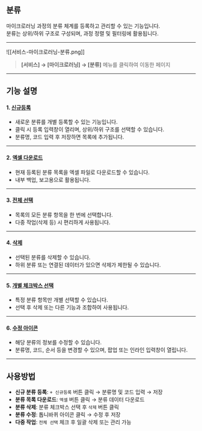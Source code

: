 ## 분류 

마이크로러닝 과정의 분류 체계를 등록하고 관리할 수 있는 기능입니다.  
분류는 상위/하위 구조로 구성되며, 과정 정렬 및 필터링에 활용됩니다.

***
![[서비스-마이크로러닝-분류.png]]

> **[서비스] → [마이크로러닝] → [분류]** 메뉴를 클릭하여 이동한 페이지

***

## 기능 설명

#### 1. [신규등록](분류-신규등록.md)
- 새로운 분류를 개별 등록할 수 있는 기능입니다.  
- 클릭 시 등록 입력창이 열리며, 상위/하위 구조를 선택할 수 있습니다.  
- 분류명, 코드 입력 후 저장하면 목록에 추가됩니다.

***

#### 2. [엑셀 다운로드](분류-엑셀.md)
- 현재 등록된 분류 목록을 엑셀 파일로 다운로드할 수 있습니다.  
- 내부 백업, 보고용으로 활용됩니다.

***

#### 3. [전체 선택](분류-전체선택.md)
- 목록의 모든 분류 항목을 한 번에 선택합니다.  
- 다중 작업(삭제 등) 시 편리하게 사용됩니다.

***

#### 4. [삭제](분류-삭제.md)
- 선택된 분류를 삭제할 수 있습니다.  
- 하위 분류 또는 연결된 데이터가 있으면 삭제가 제한될 수 있습니다.

***

#### 5. [개별 체크박스 선택](분류-선택.md)
- 특정 분류 항목만 개별 선택할 수 있습니다.  
- 선택 후 삭제 또는 다른 기능과 조합하여 사용됩니다.

***

#### 6. [수정 아이콘](분류-수정.md)
- 해당 분류의 정보를 수정할 수 있습니다.  
- 분류명, 코드, 순서 등을 변경할 수 있으며, 팝업 또는 인라인 입력창이 열립니다.

***

## 사용방법

- **신규 분류 등록**: `+ 신규등록` 버튼 클릭 → 분류명 및 코드 입력 → 저장  
- **분류 목록 다운로드**: `엑셀` 버튼 클릭 → 분류 데이터 다운로드  
- **분류 삭제**: 분류 체크박스 선택 후 `삭제` 버튼 클릭  
- **분류 수정**: 톱니바퀴 아이콘 클릭 → 수정 후 저장  
- **다중 작업**: `전체 선택` 체크 후 일괄 삭제 또는 관리 가능
